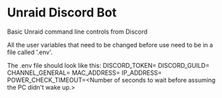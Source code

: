 # Unraid Discord Bot
 Basic Unraid command line controls from Discord


All the user variables that need to be changed before use need to be in a file called '.env'.

The .env file should look like this:
DISCORD_TOKEN=<Discord Token>
DISCORD_GUILD=<Server Name>
CHANNEL_GENERAL=<Channel ID>
MAC_ADDRESS=<Mac address for sending wake on LAN request to.>
IP_ADDRESS=<IP address for the wake on LAN PC.>
POWER_CHECK_TIMEOUT=<Number of seconds to wait before assuming the PC didn't wake up.>